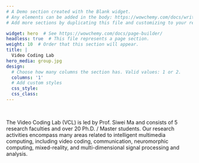 ```yaml
---
# A Demo section created with the Blank widget.
# Any elements can be added in the body: https://wowchemy.com/docs/writing-markdown-latex/
# Add more sections by duplicating this file and customizing to your requirements.

widget: hero  # See https://wowchemy.com/docs/page-builder/
headless: true  # This file represents a page section.
weight: 10  # Order that this section will appear.
title: |
  Video Coding Lab
hero_media: group.jpg
design:
  # Choose how many columns the section has. Valid values: 1 or 2.
  columns: '1'
  # Add custom styles
  css_style:
  css_class:
---
```


<br>

<p>
The Video Coding Lab (VCL) is led by Prof. Siwei Ma and consists of 5 research faculties and over 20 Ph.D. / Master students. Our research activities encompass many areas related to intelligent multimedia computing, including video coding, communication, neuromorphic computing, mixed-reality, and multi-dimensional signal processing and analysis.
</p>

<!-- <br>
- High Vision, <br>
- Broad Communication, <br>
- Deep Leaning. <br> -->

<!-- <br>

The **Wowchemy Research Group** has been a center of excellence for Artificial Intelligence research, teaching, and practice since its founding in 2016. -->
